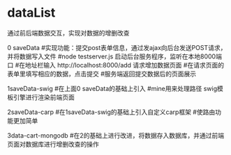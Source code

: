 # dataList
通过前后端数据交互，实现对数据的增删改查 

0 saveData 
#实现功能：提交post表单信息，通过发ajax向后台发送POST请求，并将数据写入文件
#node testserver.js 启动后台服务程序，监听在本地8000端口
#在地址栏输入 http://localhost:8000/add 请求增加数据页面 
#在请求页面的表单里填写相应的数据，点击提交
#服务端返回提交数据后的页面展示

1saveData-swig
#在上面0 saveData的基础上引入 
#mine用来处理路径 swig模板引擎进行渲染前端页面

2saveData-carp
#在1saveData-swig的基础上引入自定义carp框架 
#使路由功能更加简单

3data-cart-mongodb
#在2的基础上进行改进，将数据存入数据库，并通过前端页面对数据库进行增删改查的操作